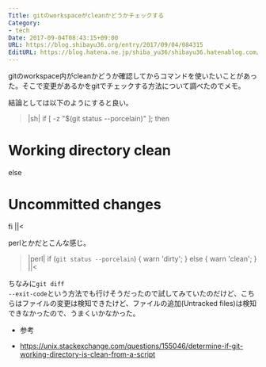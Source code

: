 ```yaml
---
Title: gitのworkspaceがcleanかどうかチェックする
Category:
- tech
Date: 2017-09-04T08:43:15+09:00
URL: https://blog.shibayu36.org/entry/2017/09/04/084315
EditURL: https://blog.hatena.ne.jp/shiba_yu36/shibayu36.hatenablog.com/atom/entry/8599973812294811076
---
```


gitのworkspace内がcleanかどうか確認してからコマンドを使いたいことがあった。そこで変更があるかをgitでチェックする方法について調べたのでメモ。

結論としては以下のようにすると良い。

>|sh|
if [ -z "$(git status --porcelain)" ]; then
  # Working directory clean
else
  # Uncommitted changes
fi
||<

perlとかだとこんな感じ。
>|perl|
if (`git status --porcelain`) {
    warn 'dirty';
}
else {
    warn 'clean';
}
||<


ちなみに<code>git diff --exit-code</code>という方法でも行けそうだったので試してみていたのだけど、こちらはファイルの変更は検知できたけど、ファイルの追加(Untracked files)は検知できなかったので、うまくいかなかった。


* 参考
- https://unix.stackexchange.com/questions/155046/determine-if-git-working-directory-is-clean-from-a-script
